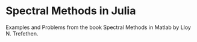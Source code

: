 # Spectral Methods in Julia

Examples and Problems from the book Spectral Methods in Matlab by Lloy N. Trefethen.





